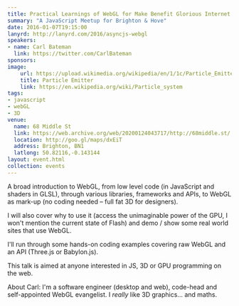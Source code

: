 ```yaml
---
title: Practical Learnings of WebGL for Make Benefit Glorious Internet of Web
summary: "A JavaScript Meetup for Brighton & Hove"
date: 2016-01-07T19:15:00
lanyrd: http://lanyrd.com/2016/asyncjs-webgl
speakers:
- name: Carl Bateman
  link: https://twitter.com/CarlBateman
sponsors:
image:
    url: https://upload.wikimedia.org/wikipedia/en/1/1c/Particle_Emitter.jpg
    title: Particle Emitter
    link: https://en.wikipedia.org/wiki/Particle_system
tags:
- javascript
- webGL
- 3D
venue:
  name: 68 Middle St
  link: https://web.archive.org/web/20200124043717/http://68middle.st/
  location: http://goo.gl/maps/dxEiT
  address: Brighton, BN1
  latlong: 50.82116,-0.143144
layout: event.html
collection: events
---
```


A broad introduction to WebGL, from low level code (in JavaScript and shaders in GLSL), through various libraries, frameworks and APIs, to WebGL as mark-up (no coding needed – full fat 3D for designers).

I will also cover why to use it (access the unimaginable power of the GPU, I won't mention the current state of Flash) and demo / show some real world sites that use WebGL.

I'll run through some hands-on coding examples covering raw WebGL and an API (Three.js or Babylon.js).

This talk is aimed at anyone interested in JS, 3D or GPU programming on the web.

About Carl: I'm a software engineer (desktop and web), code-head and self-appointed WebGL evangelist. I *really* like 3D graphics... and maths.
